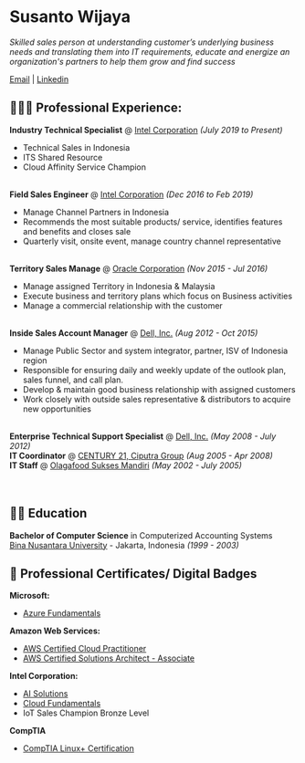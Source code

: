 # Susanto Wijaya
_Skilled sales person at understanding customer’s underlying business needs and translating them into IT requirements, educate and energize an organization's partners to help them grow and find success_ <br>

[Email](mailto:susanto.huang@gmail.com) | [Linkedin](http://linkedin.com/in/stow)

## 👩🏼‍💻 Professional Experience: 

**Industry Technical Specialist** @ [Intel Corporation](http://www.intel.co.id)  _(July 2019 to Present)_<br>
- Technical Sales in Indonesia
- ITS Shared Resource
- Cloud Affinity Service Champion
<br><br>

**Field Sales Engineer** @ [Intel Corporation](http://www.intel.co.id)  _(Dec 2016 to Feb 2019)_<br>
- Manage Channel Partners in Indonesia
- Recommends the most suitable products/ service, identifies features and benefits and closes sale
- Quarterly visit, onsite event, manage country channel representative
<br><br> 

**Territory Sales Manage** @ [Oracle Corporation](http://www.oracle.com) _(Nov 2015 - Jul 2016)_<br>
- Manage assigned Territory in Indonesia & Malaysia
- Execute business and territory plans which focus on Business activities 
- Manage a commercial relationship with the customer
<br><br>

**Inside Sales Account Manager** @ [Dell, Inc.](http://www.dell.com) _(Aug 2012 - Oct 2015)_<br>
- Manage Public Sector and system integrator, partner, ISV of Indonesia region
- Responsible for ensuring daily and weekly update of the outlook plan, sales funnel, and call plan. 
- Develop & maintain good business relationship with assigned customers 
- Work closely with outside sales representative & distributors to acquire new opportunities
<br><br>

**Enterprise Technical Support Specialist** @ [Dell, Inc.](http://www.dell.com) _(May 2008 - July 2012)_<br> 
**IT Coordinator** @ [CENTURY 21, Ciputra Group](http://www.century21.co.id) _(Aug 2005 - Apr 2008)_<br> 
**IT Staff** @ [Olagafood Sukses Mandiri](http://www.olagafood.co.id) _(May 2002 - July 2005)_<br> 
<br><br>

## 👨‍🎓 Education
**Bachelor of Computer Science** in Computerized Accounting Systems<br>
[Bina Nusantara University](http://www.binus.ac.id) - Jakarta, Indonesia _(1999 - 2003)_

## 📛 Professional Certificates/ Digital Badges
**Microsoft:**
- [Azure Fundamentals](https://www.credly.com/badges/377df704-6e6d-404a-a225-88363eb1a77d?source=linked_in_profile)<br>

**Amazon Web Services:**
- [AWS Certified Cloud Practitioner](https://www.credly.com/badges/a51d33ad-3d3b-470e-b8f9-b1290f102e4a/linked_in_profile)<br>
- [AWS Certified Solutions Architect - Associate](https://www.credly.com/badges/d802743a-dff3-4f8d-ad5c-5d37fb27ae0a?source=linked_in_profile)<br>
  
**Intel Corporation:**
- [AI Solutions](https://www.credly.com/badges/e5f46faa-5121-4593-9f54-d0bc94e007d1/linked_in_profile)<br>
- [Cloud Fundamentals](https://www.credly.com/badges/cc80780a-47b4-43d9-89a0-d8077cef8ca8?source=linked_in_profile)<br>
- IoT Sales Champion Bronze Level<br>

**CompTIA**
- [CompTIA Linux+ Certification](https://www.credly.com/badges/1c8aedd1-7dcb-47c7-a5cc-a6ec41af7bee/linked_in_profile)<br>

